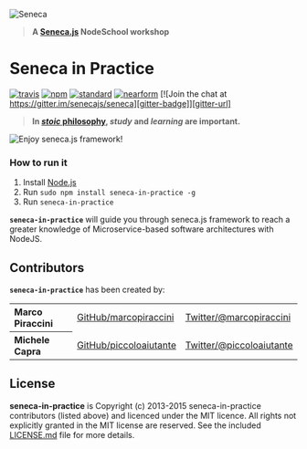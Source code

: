 ![Seneca](http://senecajs.org/files/assets/seneca-logo.png)
> **A [Seneca.js](http://senecajs.org) NodeSchool workshop**

# Seneca in Practice

[![travis][travis-badge]][travis-url]
[![npm][npm-badge]][npm-url]
[![standard][standard-badge]][standard-url]
[![nearform][nearform-badge]][nearform-url]
[![Join the chat at https://gitter.im/senecajs/seneca][gitter-badge]][gitter-url]

> **In [_stoic_ philosophy](https://en.wikipedia.org/wiki/Stoicism), _study_ and _learning_ are important.**

![Enjoy seneca.js framework!](https://raw.githubusercontent.com/senecajs/seneca-in-practice/master/start.png)

### How to run it

  1. Install [Node.js](http://nodejs.org/)
  2. Run `sudo npm install seneca-in-practice -g`
  3. Run `seneca-in-practice`

__`seneca-in-practice`__ will guide you through seneca.js framework to reach a greater knowledge of Microservice-based software architectures with NodeJS.

## Contributors

__`seneca-in-practice`__ has been created by:

<table><tbody>
<tr><th align="left">Marco Piraccini</th><td><a href="https://github.com/marcopiraccini">GitHub/marcopiraccini</a></td><td><a href="http://twitter.com/marcopiraccini">Twitter/@marcopiraccini</a></td></tr>
<tr><th align="left">Michele Capra</th><td><a href="https://github.com/piccoloaiutante">GitHub/piccoloaiutante</a></td><td><a href="http://twitter.com/piccoloaiutante">Twitter/@piccoloaiutante</a></td></tr>
</tbody></table>

## License

**seneca-in-practice** is Copyright (c) 2013-2015
seneca-in-practice contributors (listed above) and licenced under the MIT licence. All rights not explicitly granted in the MIT license are reserved. See the included [LICENSE.md](./LICENSE.md) file for more details.


[travis-badge]: https://img.shields.io/travis/senecajs/seneca-in-practice.svg?style=flat-square
[travis-url]: https://travis-ci.org/senecajs/seneca-in-practice
[npm-badge]: https://img.shields.io/npm/v/seneca-in-practice.svg?style=flat-square
[npm-url]: https://npmjs.org/package/seneca-in-practice
[standard-badge]: https://img.shields.io/badge/code%20style-standard-blue.svg?style=flat-square
[standard-url]: https://npmjs.org/package/standard
[nearform-badge]: https://img.shields.io/badge/sponsored%20by-nearForm-red.svg?style=flat-square
[nearform-url]: http://nearform.com
[gitter-badge]: https://img.shields.io/gitter/room/senecajs/seneca.svg?style=flat-square
[gitter-url]: https://gitter.im/senecajs/seneca
